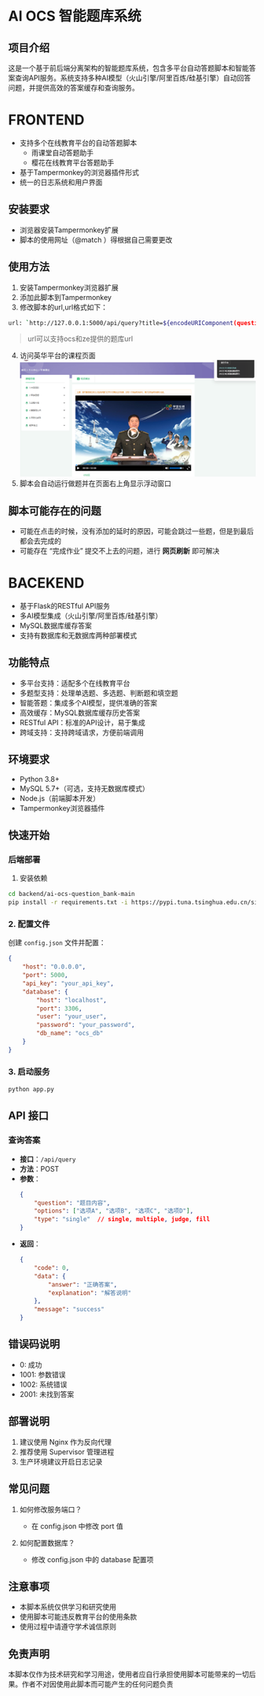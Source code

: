 # AI OCS 智能题库系统

## 项目介绍
这是一个基于前后端分离架构的智能题库系统，包含多平台自动答题脚本和智能答案查询API服务。系统支持多种AI模型（火山引擎/阿里百炼/硅基引擎）自动回答问题，并提供高效的答案缓存和查询服务。

# FRONTEND
- 支持多个在线教育平台的自动答题脚本
  - 雨课堂自动答题助手
  - 樱花在线教育平台答题助手
- 基于Tampermonkey的浏览器插件形式
- 统一的日志系统和用户界面

## 安装要求
- 浏览器安装Tampermonkey扩展
- 脚本的使用网址（@match ）得根据自己需要更改

## 使用方法
1. 安装Tampermonkey浏览器扩展
2. 添加此脚本到Tampermonkey
3. 修改脚本的url,url格式如下：
```bash
url: `http://127.0.0.1:5000/api/query?title=${encodeURIComponent(question)}&options=${encodeURIComponent(JSON.stringify(options))}&type=${encodeURIComponent(type)}`,

```  
> url可以支持ocs和ze提供的题库url
4. 访问英华平台的课程页面
![示例图片](./example.png)   
5. 脚本会自动运行做题并在页面右上角显示浮动窗口

## 脚本可能存在的问题
- 可能在点击的时候，没有添加的延时的原因，可能会跳过一些题，但是到最后都会去完成的
- 可能存在 “完成作业” 提交不上去的问题，进行 __网页刷新__ 即可解决

# BACEKEND
- 基于Flask的RESTful API服务
- 多AI模型集成（火山引擎/阿里百炼/硅基引擎）
- MySQL数据库缓存答案
- 支持有数据库和无数据库两种部署模式
  
## 功能特点
- 多平台支持：适配多个在线教育平台
- 多题型支持：处理单选题、多选题、判断题和填空题
- 智能答题：集成多个AI模型，提供准确的答案
- 高效缓存：MySQL数据库缓存历史答案
- RESTful API：标准的API设计，易于集成
- 跨域支持：支持跨域请求，方便前端调用

## 环境要求
- Python 3.8+
- MySQL 5.7+（可选，支持无数据库模式）
- Node.js（前端脚本开发）
- Tampermonkey浏览器插件

## 快速开始

### 后端部署

1. 安装依赖
```bash
cd backend/ai-ocs-question_bank-main
pip install -r requirements.txt -i https://pypi.tuna.tsinghua.edu.cn/simple
```

### 2. 配置文件
创建 `config.json` 文件并配置：
```json
{
    "host": "0.0.0.0",
    "port": 5000,
    "api_key": "your_api_key",
    "database": {
        "host": "localhost",
        "port": 3306,
        "user": "your_user",
        "password": "your_password",
        "db_name": "ocs_db"
    }
}
```

### 3. 启动服务
```bash
python app.py
```

## API 接口

### 查询答案
- **接口**：`/api/query`
- **方法**：POST
- **参数**：
  ```json
  {
      "question": "题目内容",
      "options": ["选项A", "选项B", "选项C", "选项D"],
      "type": "single"  // single, multiple, judge, fill
  }
  ```
- **返回**：
  ```json
  {
      "code": 0,
      "data": {
          "answer": "正确答案",
          "explanation": "解答说明"
      },
      "message": "success"
  }
  ```

## 错误码说明
- 0: 成功
- 1001: 参数错误
- 1002: 系统错误
- 2001: 未找到答案

## 部署说明
1. 建议使用 Nginx 作为反向代理
2. 推荐使用 Supervisor 管理进程
3. 生产环境建议开启日志记录

## 常见问题
1. 如何修改服务端口？
   - 在 config.json 中修改 port 值

2. 如何配置数据库？
   - 修改 config.json 中的 database 配置项


## 注意事项
- 本脚本系统仅供学习和研究使用
- 使用脚本可能违反教育平台的使用条款
- 使用过程中请遵守学术诚信原则

## 免责声明
本脚本仅作为技术研究和学习用途，使用者应自行承担使用脚本可能带来的一切后果。作者不对因使用此脚本而可能产生的任何问题负责
